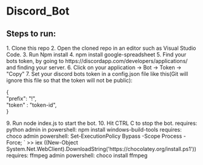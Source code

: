 # Discord_Bot

<h2>Steps to run:</h2>
1. Clone this repo
2. Open the cloned repo in an editor such as Visual Studio Code.
3. Run Npm install
4. npm install google-spreadsheet
5. Find your bots token, by going to https://discordapp.com/developers/applications/ and finding your server.
6. Click on your application -> Bot -> Token -> "Copy"
7. Set your discord bots token in a config.json file like this(Git will ignore this file so that the token will not be public): 
<p>
{<br>
    "prefix": "!",<br>
    "token" : "token-id", <br>
} <br>
</p>
9. Run node index.js to start the bot.
10. Hit CTRL C to stop the bot.


<pr>
requires: python
    admin in powershell: 
        npm install windows-build-tools
requires: choco
    admin powershell:
        Set-ExecutionPolicy Bypass -Scope Process -Force; `
        >>   iex ((New-Object System.Net.WebClient).DownloadString('https://chocolatey.org/install.ps1'))
requires: ffmpeg
    admin powershell:
        choco install ffmpeg
</pr>
